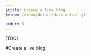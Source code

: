 ```yaml
---
$title: Create a live blog
$view: /views/detail/docs-detail.j2

order: 3
---
```


[TOC]

#Create a live blog
